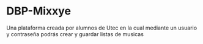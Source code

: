 # DBP-Mixxye

Una plataforma creada por alumnos de Utec en la cual mediante un usuario y contraseña podrás crear y guardar listas de musicas
